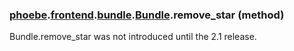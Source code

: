 ### [phoebe](phoebe.md).[frontend](phoebe.frontend.md).[bundle](phoebe.frontend.bundle.md).[Bundle](phoebe.frontend.bundle.Bundle.md).remove_star (method)

Bundle.remove_star was not introduced until the 2.1 release.
